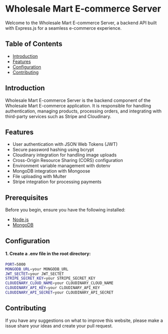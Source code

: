 # Wholesale Mart E-commerce Server

Welcome to the Wholesale Mart E-commerce Server, a backend API built with Express.js for a seamless e-commerce experience.

## Table of Contents

- [Introduction](#introduction)
- [Features](#features)
- [Configuration](#configuration)
- [Contributing](#contributing)

## Introduction

Wholesale Mart E-commerce Server is the backend component of the Wholesale Mart E-commerce application. It is responsible for handling authentication, managing products, processing orders, and integrating with third-party services such as Stripe and Cloudinary.

## Features

- User authentication with JSON Web Tokens (JWT)
- Secure password hashing using bcrypt
- Cloudinary integration for handling image uploads
- Cross-Origin Resource Sharing (CORS) configuration
- Environment variable management with dotenv
- MongoDB integration with Mongoose
- File uploading with Multer
- Stripe integration for processing payments

## Prerequisites

Before you begin, ensure you have the following installed:

- [Node.js](https://nodejs.org/)
- [MongoDB](https://www.mongodb.com/)

## Configuration

#### 1. Create a .env file in the root directory:

```bash
PORT=5000
MONGODB_URL=your MONGODB_URL
JWT_SECTET=your JWT_SECTET
STRIPE_SECRET_KEY=your STRIPE_SECRET_KEY
CLOUDINARY_CLOUD_NAME=your CLOUDINARY_CLOUD_NAME
CLOUDINARY_API_KEY=your CLOUDINARY_API_KEY
CLOUDINARY_API_SECRET=your CLOUDINARY_API_SECRET
```

## Contributing

If you have any suggestions on what to improve this website, please make a issue share your ideas and create your pull request.
